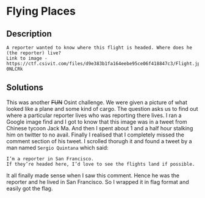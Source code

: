 # Flying Places
## Description
```
A reporter wanted to know where this flight is headed. Where does he (the reporter) live?
Link to image -
https://ctf.csivit.com/files/d9e383b1fa164eebe95ce06f418847c3/Flight.jpgtoken=eyJ1c2VyX2lkIjoxMTczLCJ0ZWFtX2lkIjozMzAsImZpbGVfaWQiOjQ4NTN9.XxblZw.Fgp75IVsLWHaxEpKQKUj-0NLCRk
```
## Solutions
This was another ~~FUN~~ Osint challenge.
We were given a picture of what looked like a plane and some kind of cargo.
The question asks us to find out where a particular reporter lives who was reporting there lives.
I ran a Google image find and I got to know that this image was in a tweet from Chinese tycoon Jack Ma.
And then I spent about 1 and a half hour stalking him on twitter to no avail.
Finally I realised that I completely missed the comment section of his tweet.
I scrolled thorugh it and found a tweet by a man named `Sergio Quintana` which said:
```Where are these supplies headed in the US?
I’m a reporter in San Francisco.
If they’re headed here, I’d love to see the flights land if possible.
```
It all finally made sense when I saw this comment.
Hence he was the reporter and he lived in San Francisco.
So I wrapped it in flag format and easily got the flag.
